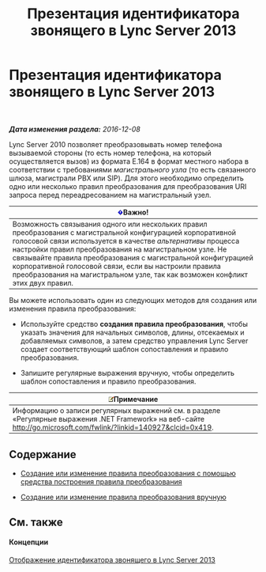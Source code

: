 ﻿---
title: Презентация идентификатора звонящего в Lync Server 2013
TOCTitle: Презентация идентификатора звонящего в Lync Server 2013
ms:assetid: cf6c6af5-3418-411e-a50b-7a9cf8e100d4
ms:mtpsurl: https://technet.microsoft.com/ru-ru/library/JJ721892(v=OCS.15)
ms:contentKeyID: 49888199
ms.date: 12/10/2016
mtps_version: v=OCS.15
ms.translationtype: HT
---

# Презентация идентификатора звонящего в Lync Server 2013

 

_**Дата изменения раздела:** 2016-12-08_

Lync Server 2010 позволяет преобразовывать номер телефона вызываемой стороны (то есть номер телефона, на который осуществляется вызов) из формата E.164 в формат местного набора в соответствии с требованиями *магистрального узла* (то есть связанного шлюза, магистрали PBX или SIP). Для этого необходимо определить одно или несколько правил преобразования для преобразования URI запроса перед переадресованием на магистральный узел.

<table>
<thead>
<tr class="header">
<th><img src="images/JJ618369.important(OCS.15).gif" title="important" alt="important" />Важно!</th>
</tr>
</thead>
<tbody>
<tr class="odd">
<td>Возможность связывания одного или нескольких правил преобразования с магистральной конфигурацией корпоративной голосовой связи используется в качестве <em>альтернативы</em> процесса настройки правил преобразования на магистральном узле. Не связывайте правила преобразования с магистральной конфигурацией корпоративной голосовой связи, если вы настроили правила преобразования на магистральном узле, так как возможен конфликт этих двух правил.</td>
</tr>
</tbody>
</table>


Вы можете использовать один из следующих методов для создания или изменения правила преобразования:

  - Используйте средство **создания правила преобразования**, чтобы указать значения для начальных символов, длины, отсекаемых и добавляемых символов, а затем средство управления Lync Server создает соответствующий шаблон сопоставления и правило преобразования.

  - Запишите регулярные выражения вручную, чтобы определить шаблон сопоставления и правило преобразования.

<table>
<thead>
<tr class="header">
<th><img src="images/Gg398412.note(OCS.15).gif" title="note" alt="note" />Примечание</th>
</tr>
</thead>
<tbody>
<tr class="odd">
<td>Информацию о записи регулярных выражений см. в разделе «Регулярные выражения .NET Framework» на веб-сайте <a href="http://go.microsoft.com/fwlink/?linkid=140927%26clcid=0x419" class="uri">http://go.microsoft.com/fwlink/?linkid=140927&amp;clcid=0x419</a>.</td>
</tr>
</tbody>
</table>


## Содержание

  - [Создание или изменение правила преобразования с помощью средства построения правила преобразования](lync-server-2013-create-or-modify-a-translation-rule-by-using-the-build-a-translation-rule-tool.md)

  - [Создание или изменение правила преобразования вручную](lync-server-2013-create-or-modify-a-translation-rule-manually.md)

## См. также

#### Концепции

[Отображение идентификатора звонящего в Lync Server 2013](lync-server-2013-caller-id-presentation.md)

